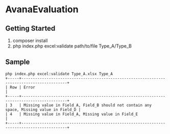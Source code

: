 # AvanaEvaluation

## Getting Started

1. composer install
2. php index.php excel:validate path/to/file Type_A/Type_B

## Sample
```
php index.php excel:validate Type_A.xlsx Type_A
+-----+------------------------------------------------------------------------------------------+
| Row | Error                                                                                    |
+-----+------------------------------------------------------------------------------------------+
| 3   | Missing value in Field_A, Field_B should not contain any space, Missing value in Field_D |
| 4   | Missing value in Field_A, Missing value in Field_E                                       |
+-----+------------------------------------------------------------------------------------------+
```